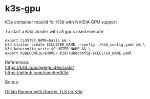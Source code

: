 # k3s-gpu

K3s container rebuild for K3d with NVIDIA GPU support  
  
To start a K3d cluster with all gpus used execute:  

```
export CLUSTER_NAME=basic && \
k3d cluster create $CLUSTER_NAME --config ./k3d_config.yaml && \
k3d kubeconfig write $CLUSTER_NAME && \
export KUBECONFIG=$HOME/.k3d/kubeconfig-$CLUSTER_NAME.yaml
```

References:  
https://k3d.io/usage/guides/cuda/  
https://github.com/rancher/k3d  
  
Bonus:  

[Gitlab Runner with Docker TLS on K3d](gitlab-runner/README.md)

